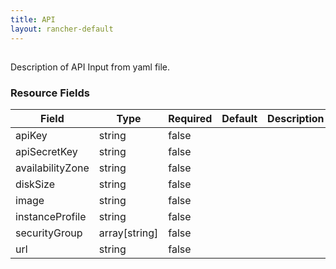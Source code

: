 ```yaml
---
title: API
layout: rancher-default
---
```


## <no value>

Description of API Input from yaml file. 
​​
### Resource Fields

Field | Type | Required | Default | Description
---|---|---|---|---
apiKey | string | false | <no value> | 
apiSecretKey | string | false | <no value> | 
availabilityZone | string | false | <no value> | 
diskSize | string | false | <no value> | 
image | string | false | <no value> | 
instanceProfile | string | false | <no value> | 
securityGroup | array[string] | false | <no value> | 
url | string | false | <no value> | 


